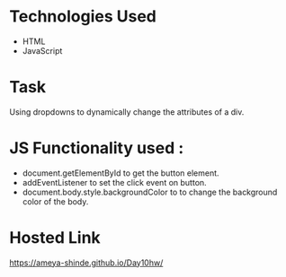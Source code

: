 # Technologies Used
- HTML
- JavaScript

# Task 
Using dropdowns to dynamically change the attributes of a div.

# JS Functionality used : 
- document.getElementById to get the button element.
- addEventListener to set the click event on button.
- document.body.style.backgroundColor to to change the background color of the body.

# Hosted Link
https://ameya-shinde.github.io/Day10hw/
